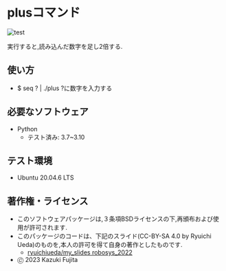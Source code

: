 # plusコマンド
![test](https://github.com/kazukifujita66/robosys2023/actions/workflows/test.yml/badge.svg)

実行すると,読み込んだ数字を足し2倍する.

## 使い方
* $ seq ? | ./plus
?に数字を入力する

## 必要なソフトウェア
* Python
  * テスト済み: 3.7~3.10

## テスト環境
* Ubuntu 20.04.6 LTS

## 著作権・ライセンス
* このソフトウェアパッケージは,３条項BSDライセンスの下,再頒布および使用が許可されます.
* このパッケージのコードは、下記のスライド(CC-BY-SA 4.0 by Ryuichi Ueda)のものを,本人の許可を得て自身の著作としたものです.
	* [ryuichiueda/my_slides robosys_2022](https://github.com/ryuichiueda/my_slides/tree/master/robosys_2022)
* 🄫 2023 Kazuki Fujita
